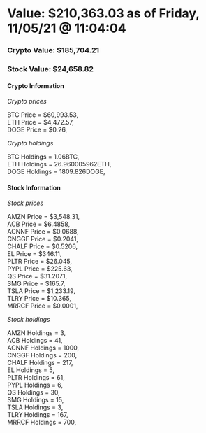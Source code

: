 # Value: $210,363.03 as of Friday, 11/05/21 @ 11:04:04 

### Crypto Value: $185,704.21

### Stock Value: $24,658.82

#### Crypto Information 
*Crypto prices* 

BTC Price = $60,993.53,  
ETH Price = $4,472.57,  
DOGE Price = $0.26,  


*Crypto holdings* 

BTC Holdings = 1.06BTC,  
ETH Holdings = 26.960005962ETH,  
DOGE Holdings = 1809.826DOGE,  


#### Stock Information 

*Stock prices* 

AMZN Price = $3,548.31,  
ACB Price = $6.4858,  
ACNNF Price = $0.0688,  
CNGGF Price = $0.2041,  
CHALF Price = $0.5206,  
EL Price = $346.11,  
PLTR Price = $26.045,  
PYPL Price = $225.63,  
QS Price = $31.2071,  
SMG Price = $165.7,  
TSLA Price = $1,233.19,  
TLRY Price = $10.365,  
MRRCF Price = $0.0001,  


*Stock holdings* 

AMZN Holdings = 3,  
ACB Holdings = 41,  
ACNNF Holdings = 1000,  
CNGGF Holdings = 200,  
CHALF Holdings = 217,  
EL Holdings = 5,  
PLTR Holdings = 61,  
PYPL Holdings = 6,  
QS Holdings = 30,  
SMG Holdings = 15,  
TSLA Holdings = 3,  
TLRY Holdings = 167,  
MRRCF Holdings = 700,  


